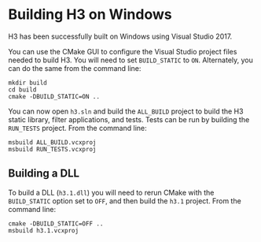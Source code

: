 # Building H3 on Windows

H3 has been successfully built on Windows using Visual Studio 2017.

You can use the CMake GUI to configure the Visual Studio project files needed to build H3. You will need to set `BUILD_STATIC` to `ON`. Alternately, you can do the same from the command line:

```
mkdir build
cd build
cmake -DBUILD_STATIC=ON ..
```

You can now open `h3.sln` and build the `ALL_BUILD` project to build the H3 static library, filter applications, and tests. Tests can be run by building the `RUN_TESTS` project. From the command line:

```
msbuild ALL_BUILD.vcxproj
msbuild RUN_TESTS.vcxproj
```

## Building a DLL

To build a DLL (`h3.1.dll`) you will need to rerun CMake with the `BUILD_STATIC` option set to `OFF`, and then build the `h3.1` project. From the command line:

```
cmake -DBUILD_STATIC=OFF ..
msbuild h3.1.vcxproj
```
